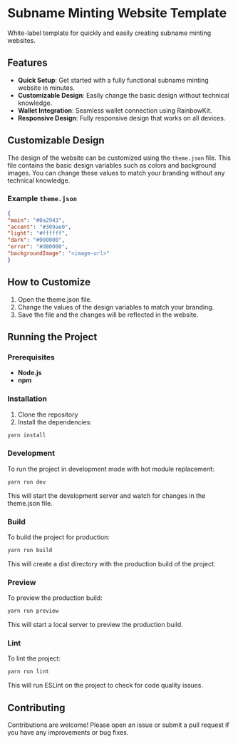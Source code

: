 
# Subname Minting Website Template

White-label template for quickly and easily creating subname minting websites.

## Features

-  **Quick Setup**: Get started with a fully functional subname minting website in minutes.
-  **Customizable Design**: Easily change the basic design without technical knowledge.
-  **Wallet Integration**: Seamless wallet connection using RainbowKit.
-  **Responsive Design**: Fully responsive design that works on all devices.

## Customizable Design

The design of the website can be customized using the `theme.json` file. This file contains the basic design variables such as colors and background images. You can change these values to match your branding without any technical knowledge.

### Example `theme.json`

```json
{
"main": "#0a2943",
"accent": "#309ae0",
"light": "#ffffff",
"dark": "#000000",
"error": "#d80000",
"backgroundImage": "<image-url>"
}
```

## How to Customize

1. Open the theme.json file.
2. Change the values of the design variables to match your branding.
3. Save the file and the changes will be reflected in the website.

## Running the Project

### Prerequisites

- **Node.js**
- **npm**

### Installation

1. Clone the repository
2. Install the dependencies:
```bash
yarn install
```

### Development

To run the project in development mode with hot module replacement:
```bash
yarn run dev
```
This will start the development server and watch for changes in the theme.json file.

### Build

To build the project for production:
```bash
yarn run build
```
This will create a dist directory with the production build of the project.

### Preview

To preview the production build:
```bash
yarn run preview
```
This will start a local server to preview the production build.

### Lint

To lint the project:
```bash
yarn run lint
```
This will run ESLint on the project to check for code quality issues.

## Contributing

Contributions are welcome! Please open an issue or submit a pull request if you have any improvements or bug fixes.